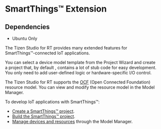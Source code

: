 # SmartThings&trade; Extension

## Dependencies
- Ubuntu Only

The Tizen Studio for RT provides many extended features for SmartThings&trade;-connected IoT applications.

You can select a device model template from the Project Wizard and create a project that, by default , contains a lot of stub code for easy development. You only need to add user-defined logic or hardware-specific I/O control.

The Tizen Studio for RT supports the [OCF](https://openconnectivity.org) (Open Connected Foundation) resource model. You can view and modify the resource model in the Model Manager.

To develop IoT applications with SmartThings&trade;:

- [Create a SmartThings&trade; project](rt-create-smartthings.md).
- [Build the SmartThings&trade; project](rt-build-smartthings.md).
- [Manage devices and resources](rt-model-manager.md) through the Model Manager.

